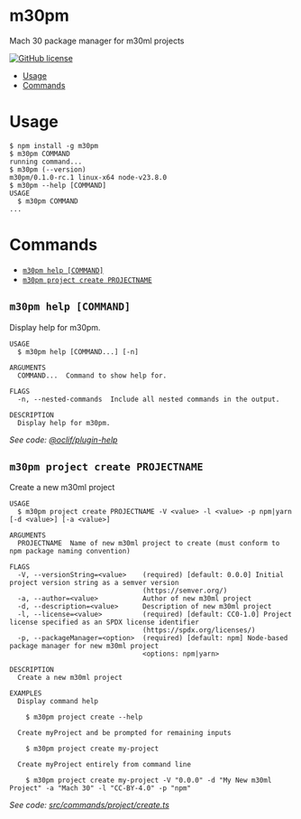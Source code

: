 m30pm
=================

Mach 30 package manager for m30ml projects

[![GitHub license](https://img.shields.io/github/license/Mach30/m30pm)](https://github.com/Mach30/m30pm/blob/main/LICENSE)

<!-- toc -->
* [Usage](#usage)
* [Commands](#commands)
<!-- tocstop -->
# Usage
<!-- usage -->
```sh-session
$ npm install -g m30pm
$ m30pm COMMAND
running command...
$ m30pm (--version)
m30pm/0.1.0-rc.1 linux-x64 node-v23.8.0
$ m30pm --help [COMMAND]
USAGE
  $ m30pm COMMAND
...
```
<!-- usagestop -->
# Commands
<!-- commands -->
* [`m30pm help [COMMAND]`](#m30pm-help-command)
* [`m30pm project create PROJECTNAME`](#m30pm-project-create-projectname)

## `m30pm help [COMMAND]`

Display help for m30pm.

```
USAGE
  $ m30pm help [COMMAND...] [-n]

ARGUMENTS
  COMMAND...  Command to show help for.

FLAGS
  -n, --nested-commands  Include all nested commands in the output.

DESCRIPTION
  Display help for m30pm.
```

_See code: [@oclif/plugin-help](https://github.com/oclif/plugin-help/blob/v6.0.22/src/commands/help.ts)_

## `m30pm project create PROJECTNAME`

Create a new m30ml project

```
USAGE
  $ m30pm project create PROJECTNAME -V <value> -l <value> -p npm|yarn [-d <value>] [-a <value>]

ARGUMENTS
  PROJECTNAME  Name of new m30ml project to create (must conform to npm package naming convention)

FLAGS
  -V, --versionString=<value>    (required) [default: 0.0.0] Initial project version string as a semver version
                                 (https://semver.org/)
  -a, --author=<value>           Author of new m30ml project
  -d, --description=<value>      Description of new m30ml project
  -l, --license=<value>          (required) [default: CC0-1.0] Project license specified as an SPDX license identifier
                                 (https://spdx.org/licenses/)
  -p, --packageManager=<option>  (required) [default: npm] Node-based package manager for new m30ml project
                                 <options: npm|yarn>

DESCRIPTION
  Create a new m30ml project

EXAMPLES
  Display command help

    $ m30pm project create --help

  Create myProject and be prompted for remaining inputs

    $ m30pm project create my-project

  Create myProject entirely from command line

    $ m30pm project create my-project -V "0.0.0" -d "My New m30ml Project" -a "Mach 30" -l "CC-BY-4.0" -p "npm"
```

_See code: [src/commands/project/create.ts](https://github.com/Mach30/m30pm/blob/v0.1.0-rc.1/src/commands/project/create.ts)_
<!-- commandsstop -->
